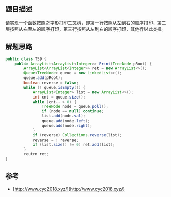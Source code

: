 ## 题目描述

请实现一个函数按照之字形打印二叉树，即第一行按照从左到右的顺序打印，第二层按照从右至左的顺序打印，第三行按照从左到右的顺序打印，其他行以此类推。

## 解题思路

```java
public class T59 {
    public ArrayList<ArrayList<Integer>> Print(TreeNode pRoot) {
        ArrayList<ArrayList<Integer>> ret = new ArrayList<>();
        Queue<TreeNode> queue = new LinkedList<>();
        queue.add(pRoot);
        boolean reverse = false;
        while (! queue.isEmpty()) {
            ArrayList<Integer> list = new ArrayList<>();
            int cnt = queue.size();
            while (cnt-- > 0) {
                TreeNode node = queue.poll();
                if (node == null) continue;
                list.add(node.val);
                queue.add(node.left);
                queue.add(node.right);
            }
            if (reverse) Collections.reverse(list);
            reverse = ! reverse;
            if (list.size() != 0) ret.add(list);
        }
        reutrn ret;
}
```

## 参考

- [http://www.cyc2018.xyz/](http://www.cyc2018.xyz/)
